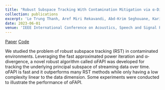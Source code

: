 ```yaml
---
title: "Robust Subspace Tracking With Contamination Mitigation via α-Divergence"
collection: publications
excerpt: 'Le Trung Thanh, Aref Miri Rekavandi, Abd-Krim Seghouane, Karim Abed-Meraim '
date: 2023-06-01
venue: 'IEEE International Conference on Acoustics, Speech and Signal Processing (ICASSP)'
---
```

[Paper](https://www.techrxiv.org/articles/preprint/Robust_Subspace_Tracking_With_Contamination_Mitigation_via_-Divergence/21385335) [Code](https://github.com/thanhtbt/aFAPI)

We studied the problem of robust subspace tracking (RST) in contaminated environments. Leveraging the fast approximated power iteration and α-divergence, a novel robust algorithm called αFAPI was developed for tracking the underlying principal subspace of streaming data over time. αFAPI is fast and it outperforms many RST methods while only having a low complexity linear to the data dimension. Some experiments were conducted to illustrate the performance of αFAPI.  


